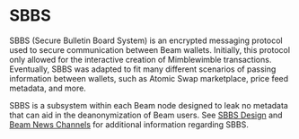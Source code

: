 # SBBS

SBBS (Secure Bulletin Board System) is an encrypted messaging protocol used to secure communication between Beam wallets. Initially, this protocol only allowed for the interactive creation of Mimblewimble transactions. Eventually, SBBS was adapted to fit many different scenarios of passing information between wallets, such as Atomic Swap marketplace, price feed metadata, and more.

SBBS is a subsystem within each Beam node designed to leak no metadata that can aid in the deanonymization of Beam users. See [SBBS Design](https://github.com/BeamMW/beam/wiki/Secure-bulletin-board-system-\(SBBS\)) and [Beam News Channels](https://github.com/BeamMW/beam/wiki/Beam-news-channels) for additional information regarding SBBS.
